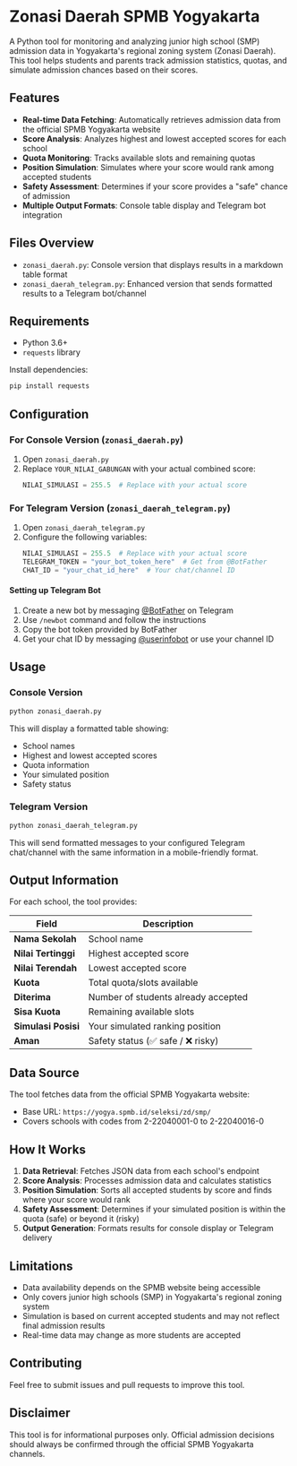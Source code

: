# Zonasi Daerah SPMB Yogyakarta

A Python tool for monitoring and analyzing junior high school (SMP) admission data in Yogyakarta's regional zoning system (Zonasi Daerah). This tool helps students and parents track admission statistics, quotas, and simulate admission chances based on their scores.

## Features

- **Real-time Data Fetching**: Automatically retrieves admission data from the official SPMB Yogyakarta website
- **Score Analysis**: Analyzes highest and lowest accepted scores for each school
- **Quota Monitoring**: Tracks available slots and remaining quotas
- **Position Simulation**: Simulates where your score would rank among accepted students
- **Safety Assessment**: Determines if your score provides a "safe" chance of admission
- **Multiple Output Formats**: Console table display and Telegram bot integration

## Files Overview

- `zonasi_daerah.py`: Console version that displays results in a markdown table format
- `zonasi_daerah_telegram.py`: Enhanced version that sends formatted results to a Telegram bot/channel

## Requirements

- Python 3.6+
- `requests` library

Install dependencies:
```bash
pip install requests
```

## Configuration

### For Console Version (`zonasi_daerah.py`)

1. Open `zonasi_daerah.py`
2. Replace `YOUR_NILAI_GABUNGAN` with your actual combined score:
   ```python
   NILAI_SIMULASI = 255.5  # Replace with your actual score
   ```

### For Telegram Version (`zonasi_daerah_telegram.py`)

1. Open `zonasi_daerah_telegram.py`
2. Configure the following variables:
   ```python
   NILAI_SIMULASI = 255.5  # Replace with your actual score
   TELEGRAM_TOKEN = "your_bot_token_here"  # Get from @BotFather
   CHAT_ID = "your_chat_id_here"  # Your chat/channel ID
   ```

#### Setting up Telegram Bot

1. Create a new bot by messaging [@BotFather](https://t.me/botfather) on Telegram
2. Use `/newbot` command and follow the instructions
3. Copy the bot token provided by BotFather
4. Get your chat ID by messaging [@userinfobot](https://t.me/userinfobot) or use your channel ID

## Usage

### Console Version
```bash
python zonasi_daerah.py
```

This will display a formatted table showing:
- School names
- Highest and lowest accepted scores
- Quota information
- Your simulated position
- Safety status

### Telegram Version
```bash
python zonasi_daerah_telegram.py
```

This will send formatted messages to your configured Telegram chat/channel with the same information in a mobile-friendly format.

## Output Information

For each school, the tool provides:

| Field | Description |
|-------|-------------|
| **Nama Sekolah** | School name |
| **Nilai Tertinggi** | Highest accepted score |
| **Nilai Terendah** | Lowest accepted score |
| **Kuota** | Total quota/slots available |
| **Diterima** | Number of students already accepted |
| **Sisa Kuota** | Remaining available slots |
| **Simulasi Posisi** | Your simulated ranking position |
| **Aman** | Safety status (✅ safe / ❌ risky) |

## Data Source

The tool fetches data from the official SPMB Yogyakarta website:
- Base URL: `https://yogya.spmb.id/seleksi/zd/smp/`
- Covers schools with codes from 2-22040001-0 to 2-22040016-0

## How It Works

1. **Data Retrieval**: Fetches JSON data from each school's endpoint
2. **Score Analysis**: Processes admission data and calculates statistics
3. **Position Simulation**: Sorts all accepted students by score and finds where your score would rank
4. **Safety Assessment**: Determines if your simulated position is within the quota (safe) or beyond it (risky)
5. **Output Generation**: Formats results for console display or Telegram delivery

## Limitations

- Data availability depends on the SPMB website being accessible
- Only covers junior high schools (SMP) in Yogyakarta's regional zoning system
- Simulation is based on current accepted students and may not reflect final admission results
- Real-time data may change as more students are accepted

## Contributing

Feel free to submit issues and pull requests to improve this tool.

## Disclaimer

This tool is for informational purposes only. Official admission decisions should always be confirmed through the official SPMB Yogyakarta channels. 